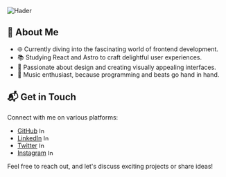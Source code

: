 ![Hader](https://github.com/haderrenteria13/haderrenteria13/assets/106301008/7e06f194-1475-4e16-a6ac-3400db1f0945)

## 🚀 About Me

- 🌐 Currently diving into the fascinating world of frontend development.
- 📚 Studying React and Astro to craft delightful user experiences.
- 🎨 Passionate about design and creating visually appealing interfaces.
- 🎵 Music enthusiast, because programming and beats go hand in hand.

## 📬 Get in Touch

Connect with me on various platforms:

- [GitHub](https://github.com/haderrenteria13)  <img alt="Instagram" title="Instagram" height="13" width="13" src="https://cdn.simpleicons.org/github/white">
- [LinkedIn](https://www.linkedin.com/in/hader-renteria-565119240/) <img alt="Instagram" title="Instagram" height="13" width="13" src="https://cdn.simpleicons.org/linkedin/white">
- [Twitter](https://twitter.com/HaderRenteria13) <img alt="Instagram" title="Instagram" height="13" width="13" src="https://cdn.simpleicons.org/x/white">
- [Instagram](https://www.instagram.com/hader_____13/) <img alt="Instagram" title="Instagram" height="13" width="13" src="https://cdn.simpleicons.org/instagram/white">

Feel free to reach out, and let's discuss exciting projects or share ideas!

<h1 align="center"><a></a></h1>


